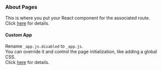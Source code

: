 ### About Pages

This is where you put your React component for the associated route.  
Click [here](https://nextjs.org/docs/basic-features/pages) for details.


#### Custom App

Rename `_app.js.disabled` to `_app.js`.  
You can override it and control the page initialization, like adding a global CSS.  
Click [here](https://nextjs.org/docs/advanced-features/custom-app) for details.



